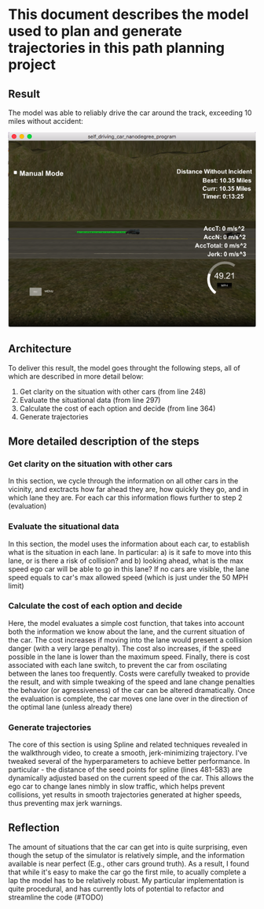 # This document describes the model used to plan and generate trajectories in this path planning project

## Result

The model was able to reliably drive the car around the track, exceeding 10 miles without accident:

![Screenshot of simulator](/screen_cap.png)


## Architecture

To deliver this result, the model goes throught the following steps, all of which are described in more detail below:

1. Get clarity on the situation with other cars (from line 248)
2. Evaluate the situational data (from line 297)
3. Calculate the cost of each option and decide (from line 364)
4. Generate trajectories


## More detailed description of the steps

### Get clarity on the situation with other cars 

In this section, we cycle through the information on all other cars in the vicinity, and exctracts how far ahead they are, how quickly they go, and in which lane they are. For each car this information flows further to step 2 (evaluation)


### Evaluate the situational data

In this section, the model uses the information about each car, to establish what is the situation in each lane. In particular: a) is it safe to move into this lane, or is there a risk of collision? and b) looking ahead, what is the max speed ego car will be able to go in this lane? If no cars are visible, the lane speed equals to car's max allowed speed (which is just under the 50 MPH limit)


### Calculate the cost of each option and decide

Here, the model evaluates a simple cost function, that takes into account both the information we know about the lane, and the current situation of the car. The cost increases if moving into the lane would present a collision danger (with a very large penalty). The cost also increases, if the speed possible in the lane is lower than the maximum speed. Finally, there is cost associated with each lane switch, to prevent the car from oscilating between the lanes too frequently. Costs were carefully tweaked to provide the result, and with simple tweaking of the speed and lane change penalties the behavior (or agressiveness) of the car can be altered dramatically. Once the evaluation is complete, the car moves one lane over in the direction of the optimal lane (unless already there)


### Generate trajectories

The core of this section is using Spline and related techniques revealed in the walkthrough video, to create a smooth, jerk-minimizing trajectory. I've tweaked several of the hyperparameters to achieve better performance. In particular - the distance of the seed points for spline (lines 481-583) are dynamically adjusted based on the current speed of the car. This allows the ego car to change lanes nimbly in slow traffic, which helps prevent collisions, yet results in smooth trajectories generated at higher speeds, thus preventing max jerk warnings. 

## Reflection

The amount of situations that the car can get into is quite surprising, even though the setup of the simulator is relatively simple, and the information available is near perfect (E.g., other cars ground truth). As a result, I found that while it's easy to make the car go the first mile, to acually complete a lap the model has to be relatively robust. My particular implementation is quite procedural, and has currently lots of potential to refactor and streamline the code (#TODO)




